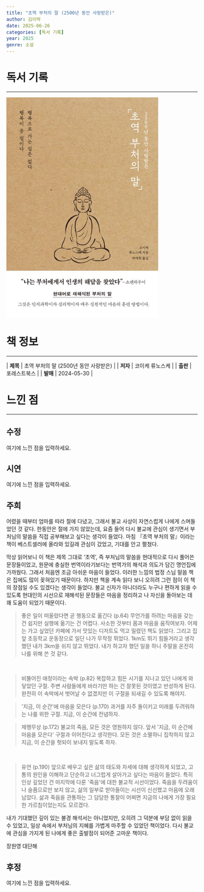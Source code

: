 ```yaml
---
title: "초역 부처의 말 (2500년 동안 사랑받은)"
author: 김이박
date: 2025-06-26
categories: [독서 기록]
year: 2025
genre: 소설
---
```


# **독서 기록**
---
<img src="../assets/img/cover/book-010.jpg" alt="책 이미지" width="400"/>

# **책 정보**
---

| **제목** | 초역 부처의 말 (2500년 동안 사랑받은) |
| **저자** | 코이케 류노스케    |
| **출판** | 포레스트북스   |
| **발매** | 2024-05-30  |

# **느낀 점**
---
## **수정**
여기에 느낀 점을 입력하세요.

## **시연**
여기에 느낀 점을 입력하세요.

## **주희**
어렸을 때부터 엄마를 따라 절에 다녔고, 그래서 불교 사상이 자연스럽게 나에게 스며들었던 것 같다.
한동안은 절에 가지 않았는데, 요즘 들어 다시 불교에 관심이 생기면서 부처님의 말씀을 직접 공부해보고 싶다는 생각이 들었다.
마침 『초역 부처의 말』이라는 책이 베스트셀러에 올라와 있길래 관심이 갔었고, 기대를 안고 펼쳤다.


막상 읽어보니 이 책은 제목 그대로 ‘초역’, 즉 부처님의 말씀을 현대적으로 다시 풀어쓴 문장들이었고, 원문에 충실한 번역이라기보다는 번역가의 해석과 의도가 담긴 명언집에 가까웠다.
그래서 처음엔 조금 아쉬운 마음이 들었다. 이러한 느낌의 법정 스님 말씀 책은 집에도 많이 꽂혀있기 때문이다.
하지만 책을 계속 읽다 보니 오히려 그런 점이 이 책의 장점일 수도 있겠다는 생각이 들었다.
불교 신자가 아니더라도 누구나 편하게 읽을 수 있도록 현대인의 시선으로 재해석된 문장들은 마음을 정리하고 나 자신을 돌아보는 데 꽤 도움이 되었기 때문이다.
​

> 좋은 일이 떠올랐다면 곧 행동으로 옮긴다 (p.64)
무언가를 하려는 마음을 갖는 건 쉽지만 실행에 옮기는 건 어렵다.
사소한 것부터 몸과 마음을 움직여보자.
어제는 가고 싶었던 카페에 가서 맛있는 디저트도 먹고 밀렸던 책도 읽었다.
그리고 집 앞 초등학교 운동장으로 일단 나가 무작정 뛰었다.
1km도 뛰기 힘들거라고 생각했던 내가 3km을 쉬지 않고 뛰었다.
내가 하고자 했던 일을 하니 주말을 온전히 나를 위해 쓴 것 같다.

​
> 비뚤어진 애정이라는 속박 (p.82)
복잡하고 힘든 시기를 지나고 있던 나에게 와닿았던 구절.
주변 사람들에게 바라기만 하는 건 잘못된 것이였고 반성하게 된다.
완전히 이 속박에서 벗어날 수 없겠지만 이 구절을 되새길 수 있도록 해야지.


> '지금, 이 순간'에 마음을 모은다 (p.170)
과거를 자주 돌이키고 미래를 두려워하는 나를 위한 구절.
지금, 이 순간에 전념하자.


> 제행무상 (p.172)
불교의 죽음, 모든 것은 영원하지 않다.
앞서 '지금, 이 순간에 마음을 모은다' 구절과 이어진다고 생각한다.
모든 것은 소멸하니 집착하지 않고 지금, 이 순간을 헛되이 보내지 말도록 하자.

​
> 유언 (p.190)
앞으로 배우고 싶은 삶의 태도와 자세에 대해 생각하게 되었고,
고통의 원인을 이해하고 단순하고 너그럽게 살아가고 싶다는 마음이 들었다.
특히 인상 깊었던 건 마지막에 다룬 '죽음'에 대한 불교적 시선이었다.
죽음을 두려움이나 슬픔으로만 보지 않고, 삶의 일부로 받아들이는 시선이 신선했고 마음에 오래 남았다.
삶과 죽음을 관통하는 그 담담한 통찰이 어쩌면 지금의 나에게 가장 필요한 가르침이었는지도 모르겠다.


내가 기대했던 깊이 있는 불경 해석서는 아니었지만, 오히려 그 덕분에 부담 없이 읽을 수 있었고,
일상 속에서 부처님의 지혜를 가볍게 마주할 수 있었던 책이었다.
다시 불교에 관심을 가지게 된 나에게 좋은 출발점이 되어준 고마운 책이다.


장원영 대단해

## **후정**
여기에 느낀 점을 입력하세요.
